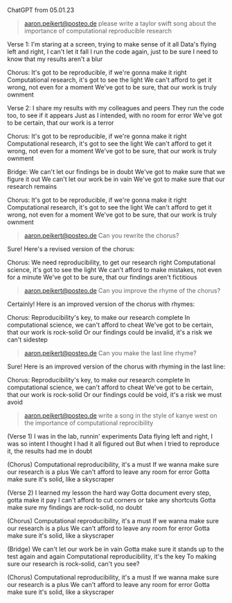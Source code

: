 ChatGPT from 05.01.23

> aaron.peikert@posteo.de
> please write a taylor swift song about the importance of computational reproducible research

Verse 1: I'm staring at a screen, trying to make sense of it all Data's flying left and right, I can't let it fall I run the code again, just to be sure I need to know that my results aren't a blur

Chorus: It's got to be reproducible, if we're gonna make it right Computational research, it's got to see the light We can't afford to get it wrong, not even for a moment We've got to be sure, that our work is truly ownment

Verse 2: I share my results with my colleagues and peers They run the code too, to see if it appears Just as I intended, with no room for error We've got to be certain, that our work is a terror

Chorus: It's got to be reproducible, if we're gonna make it right Computational research, it's got to see the light We can't afford to get it wrong, not even for a moment We've got to be sure, that our work is truly ownment

Bridge: We can't let our findings be in doubt We've got to make sure that we figure it out We can't let our work be in vain We've got to make sure that our research remains

Chorus: It's got to be reproducible, if we're gonna make it right Computational research, it's got to see the light We can't afford to get it wrong, not even for a moment We've got to be sure, that our work is truly ownment

> aaron.peikert@posteo.de
> Can you rewrite the chorus?

Sure! Here's a revised version of the chorus:

Chorus: We need reproducibility, to get our research right Computational science, it's got to see the light We can't afford to make mistakes, not even for a minute We've got to be sure, that our findings aren't fictitious

> aaron.peikert@posteo.de
> Can you improve the rhyme of the chorus?

Certainly! Here is an improved version of the chorus with rhymes:

Chorus: Reproducibility's key, to make our research complete In computational science, we can't afford to cheat We've got to be certain, that our work is rock-solid Or our findings could be invalid, it's a risk we can't sidestep

> aaron.peikert@posteo.de
> Can you make the last line rhyme?

Sure! Here is an improved version of the chorus with rhyming in the last line:

Chorus: Reproducibility's key, to make our research complete In computational science, we can't afford to cheat We've got to be certain, that our work is rock-solid Or our findings could be void, it's a risk we must avoid

> aaron.peikert@posteo.de
> write a song in the style of kanye west on the importance of computational reprocibility

(Verse 1) I was in the lab, runnin' experiments Data flying left and right, I was so intent I thought I had it all figured out But when I tried to reproduce it, the results had me in doubt

(Chorus) Computational reproducibility, it's a must If we wanna make sure our research is a plus We can't afford to leave any room for error Gotta make sure it's solid, like a skyscraper

(Verse 2) I learned my lesson the hard way Gotta document every step, gotta make it pay I can't afford to cut corners or take any shortcuts Gotta make sure my findings are rock-solid, no doubt

(Chorus) Computational reproducibility, it's a must If we wanna make sure our research is a plus We can't afford to leave any room for error Gotta make sure it's solid, like a skyscraper

(Bridge) We can't let our work be in vain Gotta make sure it stands up to the test again and again Computational reproducibility, it's the key To making sure our research is rock-solid, can't you see?

(Chorus) Computational reproducibility, it's a must If we wanna make sure our research is a plus We can't afford to leave any room for error Gotta make sure it's solid, like a skyscraper
